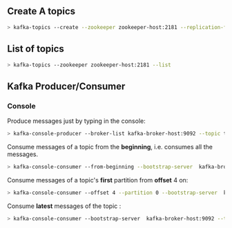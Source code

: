 ## Create A topics

```bash
> kafka-topics --create --zookeeper zookeeper-host:2181 --replication-factor 1 --partitions 1 --topic testTopic
```

## List of topics

```bash
> kafka-topics --zookeeper zookeeper-host:2181 --list
```

## Kafka Producer/Consumer

### Console

Produce messages just by typing in the console:
```bash
> kafka-console-producer --broker-list kafka-broker-host:9092 --topic testTopic
```

Consume messages of a topic from the **beginning**, i.e. consumes all the messages.
```bash
> kafka-console-consumer --from-beginning --bootstrap-server  kafka-broker-host:9092 --topic testTopic
```

Consume messages of a topic's **first** partition from **offset** 4 on:
```bash
> kafka-console-consumer --offset 4 --partition 0 --bootstrap-server  kafka-broker-host:9092 --topic testTopic
```
Consume **latest** messages of the topic :
```bash
> kafka-console-consumer --bootstrap-server  kafka-broker-host:9092 --topic testTopic
```

